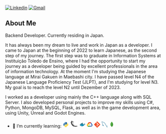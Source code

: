 
[![Linkedin](https://img.shields.io/badge/-LinkedIn-blue?style=flat&logo=Linkedin&logoColor=white)](https://www.linkedin.com/in/gabriel-violante-sartori/)
[![Gmail](https://img.shields.io/badge/-Gmail-c14438?style=flat&logo=Gmail&logoColor=white)](mailto:gabrielsartori96@gmail.com)

## About Me
Backend Developer. Currently residing in Japan. 

 It has always been my dream to live and work in Japan as a developer. I came to Japan at the beginning of 2022 to learn Japanese, as the second step of my journey.
 The first step was to graduate in Information Systems at Instituição Toledo de Ensino, where I had the opportunity to start my journey as a developer being guided by excellent professionals in the area of information technology.
 At the moment I'm studying the Japanese language at Mirai Gakuen in Maebashi city. I have passed level N4 of the Japanese Language Proficiency Test (JLPT), and I'm studying for level N3. My goal is to reach the level N2 until Dezember of 2023.

 I worked as a developer using mainly the C++ language along with SQL Server. I also developed personal projects to improve my skills using C#, Python, MongoDB, MySQL, Flask, as well as in the game development area, using Unity, Unreal and Godot Engines.
 
 
- 🌱 I’m currently learning: 
<code><img height="20" src="https://github.com/devicons/devicon/blob/v2.14.0/icons/python/python-original.svg"></code>
<code><img height="25" src="https://github.com/devicons/devicon/blob/v2.14.0/icons/flask/flask-original.svg"></code>
<code><img height="20" src="https://github.com/devicons/devicon/blob/v2.14.0/icons/docker/docker-original.svg"></code>
<code><img height="20" src="https://github.com/devicons/devicon/blob/v2.14.0/icons/googlecloud/googlecloud-original.svg"></code>
<code><img height="20" src="https://github.com/devicons/devicon/blob/v2.14.0/icons/git/git-original.svg"></code>
<code><img height="20" src="https://github.com/devicons/devicon/blob/v2.14.0/icons/mysql/mysql-original.svg"></code>
<code><img height="20" src="https://github.com/devicons/devicon/blob/v2.14.0/icons/mongodb/mongodb-original.svg"></code>
